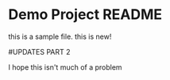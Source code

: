 # Demo Project README

this is a sample file. this is new!


#UPDATES PART 2

I hope this isn't much of a problem
